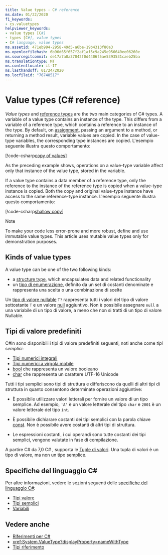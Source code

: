 ```yaml
---
title: Value types - C# reference
ms.date: 01/22/2020
f1_keywords:
- cs.valuetypes
helpviewer_keywords:
- value types [C#]
- types [C#], value types
- C# language, value types
ms.assetid: 471eb994-2958-49d5-a6be-19b4313f80a3
ms.openlocfilehash: 6b96d65f657f2af1af5c9a245e956640ee06260e
ms.sourcegitcommit: de17a7a0a37042f0d4406f5ae5393531caeb25ba
ms.translationtype: MT
ms.contentlocale: it-IT
ms.lasthandoff: 01/24/2020
ms.locfileid: "76748517"
---
```

# <a name="value-types-c-reference"></a>Value types (C# reference)

*Value types* and [reference types](../keywords/reference-types.md) are the two main categories of C# types. A variable of a value type contains an instance of the type. This differs from a variable of a reference type, which contains a reference to an instance of the type. By default, on [assignment](../operators/assignment-operator.md), passing an argument to a method, or returning a method result, variable values are copied. In the case of value-type variables, the corresponding type instances are copied. L'esempio seguente illustra questo comportamento:

[!code-csharp[copy of values](~/samples/csharp/language-reference/builtin-types/ValueTypes.cs#ValueTypeCopied)]

As the preceding example shows, operations on a value-type variable affect only that instance of the value type, stored in the variable.

If a value type contains a data member of a reference type, only the reference to the instance of the reference type is copied when a value-type instance is copied. Both the copy and original value-type instance have access to the same reference-type instance. L'esempio seguente illustra questo comportamento:

[!code-csharp[shallow copy](~/samples/csharp/language-reference/builtin-types/ValueTypes.cs#ShallowCopy)]

> [!NOTE]
> To make your code less error-prone and more robust, define and use immutable value types. This article uses mutable value types only for demonstration purposes.

## <a name="kinds-of-value-types"></a>Kinds of value types

A value type can be one of the two following kinds:

- a [structure type](../keywords/struct.md), which encapsulates data and related functionality
- un [tipo di enumerazione](enum.md), definito da un set di costanti denominate e rappresenta una scelta o una combinazione di scelte

Un [tipo di valore nullable](nullable-value-types.md) `T?` rappresenta tutti i valori del tipo di valore sottostante `T` e un valore [null](../keywords/null.md) aggiuntivo. Non è possibile assegnare `null` a una variabile di un tipo di valore, a meno che non si tratti di un tipo di valore Nullable.

## <a name="built-in-value-types"></a>Tipi di valore predefiniti

C#in sono disponibili i tipi di valore predefiniti seguenti, noti anche come *tipi semplici*:

- [Tipi numerici integrali](integral-numeric-types.md)
- [Tipi numerici a virgola mobile](floating-point-numeric-types.md)
- [bool](bool.md) che rappresenta un valore booleano
- [char](char.md) che rappresenta un carattere UTF-16 Unicode

Tutti i tipi semplici sono tipi di struttura e differiscono da quelli di altri tipi di struttura in quanto consentono determinate operazioni aggiuntive:

- È possibile utilizzare valori letterali per fornire un valore di un tipo semplice. Ad esempio, `'A'` è un valore letterale del tipo `char` e `2001` è un valore letterale del tipo `int`.

- È possibile dichiarare costanti dei tipi semplici con la parola chiave [const](../keywords/const.md). Non è possibile avere costanti di altri tipi di struttura.

- Le espressioni costanti, i cui operandi sono tutte costanti dei tipi semplici, vengono valutate in fase di compilazione.

A partire C# da 7,0 C# , supporta le [Tuple di valori](../../tuples.md). Una tupla di valori è un tipo di valore, ma non un tipo semplice.

## <a name="c-language-specification"></a>Specifiche del linguaggio C#

Per altre informazioni, vedere le sezioni seguenti delle [specifiche del linguaggio C#](~/_csharplang/spec/introduction.md):

- [Tipi valore](~/_csharplang/spec/types.md#value-types)
- [Tipi semplici](~/_csharplang/spec/types.md#simple-types)
- [Variabili](~/_csharplang/spec/variables.md)

## <a name="see-also"></a>Vedere anche

- [Riferimenti per C#](../index.md)
- <xref:System.ValueType?displayProperty=nameWithType>
- [Tipi riferimento](../keywords/reference-types.md)
